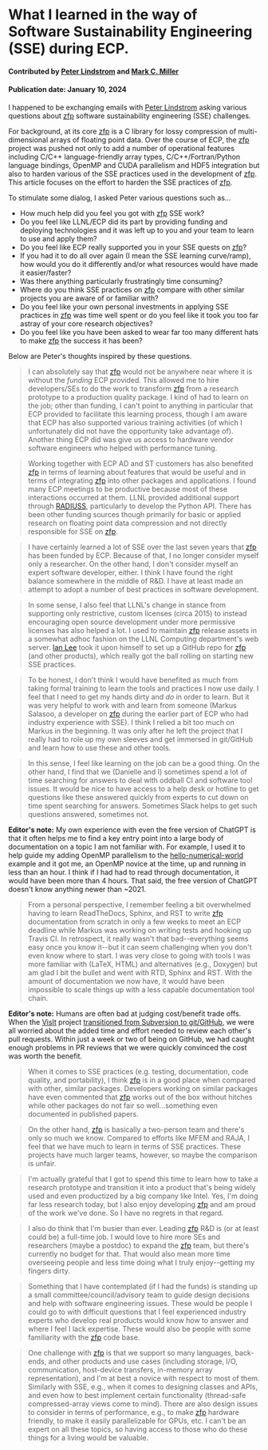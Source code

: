 # What I learned in the way of Software Sustainability Engineering (SSE) during ECP.

#### Contributed by [Peter Lindstrom](https://github.com/lindstro) and [Mark C. Miller](https://github.com/markcmiller86)

#### Publication date: January 10, 2024

I happened to be exchanging emails with [Peter Lindstrom](https://github.com/lindstro) asking various questions about [zfp] software sustainability engineering (SSE) challenges.

For background, at its core [zfp] is a C library for lossy compression of multi-dimensional arrays of floating point data.
Over the course of ECP, the [zfp] project was pushed not only to add a number of operational features including C/C++ language-friendly array types, C/C++/Fortran/Python language bindings, OpenMP and CUDA parallelism and HDF5 integration but also to harden various of the SSE practices used in the development of [zfp].
This article focuses on the effort to harden the SSE practices of [zfp].

To stimulate some dialog, I asked Peter various questions such as...

* How much help did you feel you got with [zfp] SSE work?
* Do you feel like LLNL/ECP did its part by providing funding and deploying technologies and it was left up to you and your team to learn to use and apply them?
* Do you feel like ECP really supported you in your SSE quests on [zfp]?
* If you had it to do all over again (I mean the SSE learning curve/ramp), how would you do it differently and/or what resources would have made it easier/faster?
* Was there anything particularly frustratingly time consuming?
* Where do you think SSE practices on [zfp] compare with other similar projects you are aware of or familiar with?
* Do you feel like your own personal investments in applying SSE practices in [zfp] was time well spent or do you feel like it took you too far astray of your core research objectives?
* Do you feel like you have been asked to wear far too many different hats to make [zfp] the success it has been?

Below are Peter's thoughts inspired by these questions.

> I can absolutely say that [zfp] would not be anywhere near where it is without the *funding* ECP provided.
> This allowed me to hire developers/SEs to do the work to transform [zfp] from a research prototype to a production quality package.
> I kind of had to learn on the job; other than funding, I can't point to anything in particular that ECP provided to facilitate this learning process, though I am aware that ECP has also supported various training activities (of which I unfortunately did not have the opportunity take advantage of).
> Another thing ECP did was give us access to hardware vendor software engineers who helped with performance tuning.

> Working together with ECP AD and ST customers has also benefited [zfp] in terms of learning about features that would be useful and in terms of integrating [zfp] into other packages and applications.
> I found many ECP meetings to be productive because most of these interactions occurred at them.
LLNL provided additional support through [RADIUSS](https://computing.llnl.gov/projects/radiuss), particularly to develop the Python API.
> There has been other funding sources though primarily for basic or applied research on floating point data compression and not directly responsible for SSE on [zfp].

> I have certainly learned a lot of SSE over the last seven years that [zfp] has been funded by ECP.
> Because of that, I no longer consider myself only a researcher.
> On the other hand, I don't consider myself an expert software developer, either.
> I think I have found the right balance somewhere in the middle of R&D.
> I have at least made an attempt to adopt a number of best practices in software development.

> In some sense, I also feel that LLNL's change in stance from supporting only restrictive, custom licenses (circa 2015) to instead encouraging open source development under more permissive licenses has also helped a lot.
> I used to maintain [zfp] release assets in a somewhat adhoc fashion on the LLNL Computing department's web server.
> [Ian Lee](https://github.com/IanLee1521) took it upon himself to set up a GitHub repo for [zfp] (and other products), which really got the ball rolling on starting new SSE practices.

> To be honest, I don't think I would have benefited as much from taking formal training to learn the tools and practices I now use daily.
> I feel that I need to get my hands dirty and *do* in order to learn.
> But it was very helpful to work with and learn from someone (Markus Salasoo, a developer on [zfp] during the earlier part of ECP who had industry experience with SSE).
> I think I relied a bit too much on Markus in the beginning.
> It was only after he left the project that I really had to role up my own sleeves and get immersed in git/GitHub and learn how to use these and other tools.

> In this sense, I feel like learning on the job can be a good thing.
> On the other hand, I find that we (Danielle and I) sometimes spend a lot of time searching for answers to deal with oddball CI and software tool issues.
> It would be nice to have access to a help desk or hotline to get questions like these answered quickly from experts to cut down on time spent searching for answers.
> Sometimes Slack helps to get such questions answered, sometimes not.

**Editor's note:** My own experience with even the free version of ChatGPT is that it often helps me to find a key entry point into a large body of documentation on a topic I am not familiar with.
For example, I used it to help guide my adding OpenMP parallelism to the [hello-numerical-world](https://github.com/markcmiller86/hello-numerical-world/tree/main) example and it got me, an OpenMP novice at the time, up and running in less than an hour.
I think if I had had to read through documentation, it would have been more than 4 hours.
That said, the free version of ChatGPT doesn't know anything newer than ~2021.

> From a personal perspective, I remember feeling a bit overwhelmed having to learn ReadTheDocs, Sphinx, and RST to write [zfp] documentation from scratch in only a few weeks to meet an ECP deadline while Markus was working on writing tests and hooking up Travis CI.
> In retrospect, it really wasn't that bad--everything seems easy once you know it--but it can seem challenging when you don't even know where to start.
> I was very close to going with tools I was more familiar with (LaTeX, HTML) and alternatives (e.g., Doxygen) but am glad I bit the bullet and went with RTD, Sphinx and RST.
> With the amount of documentation we now have, it would have been impossible to scale things up with a less capable documentation tool chain.

**Editor's note:** Humans are often bad at judging cost/benefit trade offs.
When the [VisIt](https://visit.llnl.gov) project [transitioned from Subversion to git/GitHub](https://bssw.io/blog_posts/continuous-technology-refreshment-an-introduction-using-recent-tech-refresh-experiences-on-visit), we were all worried about the added time and effort needed to review each other's pull requests.
Within just a week or two of being on GitHub, we had caught enough problems in PR reviews that we were quickly convinced the cost was worth the benefit.

> When it comes to SSE practices (e.g. testing, documentation, code quality, and portability), I think [zfp] is in a good place when compared with other, similar packages.
> Developers working on similar packages have even commented that [zfp] works out of the box without hitches while other packages do not fair so well...something even documented in published papers.

> On the other hand, [zfp] is basically a two-person team and there's only so much we know.
> Compared to efforts like MFEM and RAJA, I feel that we have much to learn in terms of SSE practices.
> These projects have much larger teams, however, so maybe the comparison is unfair.

> I'm actually grateful that I got to spend this time to learn how to take a research prototype and transition it into a product that's being widely used and even productized by a big company like Intel.
> Yes, I'm doing far less research today, but I also enjoy developing [zfp] and am proud of the work we've done.
> So I have no regrets in that regard.

> I also do think that I'm busier than ever.
> Leading [zfp] R&D is (or at least could be) a full-time job.
> I would love to hire more SEs and researchers (maybe a postdoc) to expand the [zfp] team, but there's currently no budget for that.
> That would also mean more time overseeing people and less time doing what I truly enjoy--getting my fingers dirty.

> Something that I have contemplated (if I had the funds) is standing up a small committee/council/advisory team to guide design decisions and help with software engineering issues.
> These would be people I could go to with difficult questions that I feel experienced industry experts who develop real products would know how to answer and where I feel I lack expertise.
> These would also be people with some familiarity with the [zfp] code base.

> One challenge with [zfp] is that we support so many languages, back-ends, and other products and use cases (including storage, I/O, communication, host-device transfers, in-memory array representation), and I'm at best a novice with respect to most of them.
> Similarly with SSE, e.g., when it comes to designing classes and APIs, and even how to best implement certain functionality (thread-safe compressed-array views come to mind).
> There are also design issues to consider in terms of performance, e.g., to make [zfp] hardware friendly, to make it easily parallelizable for GPUs, etc.
> I can't be an expert on all these topics, so having access to those who do these things for a living would be valuable.

[zfp]: https://computing.llnl.gov/projects/zfp

<!---
Publish: yes
Topics: documentation, software engineering, continuous integration testing
Track: experience
--->
